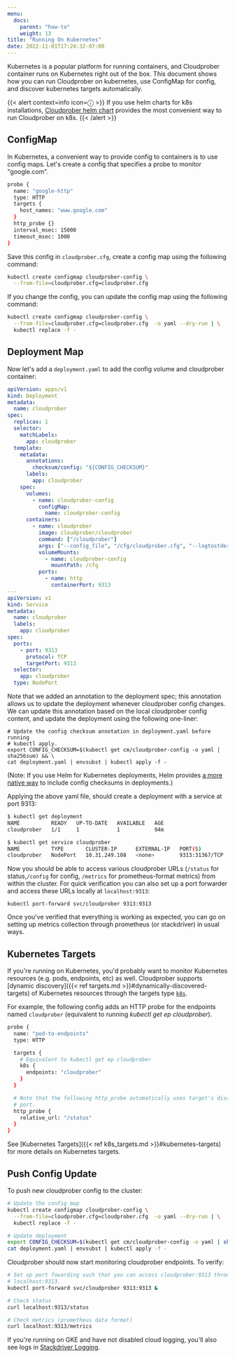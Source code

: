 ```yaml
---
menu:
  docs:
    parent: "how-to"
    weight: 13
title: "Running On Kubernetes"
date: 2022-11-01T17:24:32-07:00
---
```


Kubernetes is a popular platform for running containers, and Cloudprober
container runs on Kubernetes right out of the box. This document shows how you
can run Cloudprober on kubernetes, use ConfigMap for config, and discover
kubernetes targets automatically.

{{< alert context=info icon=ⓘ >}} If you use helm charts for k8s installations,
[Cloudprober helm chart](https://github.com/cloudprober/helm-charts) provides
the most convenient way to run Cloudprober on k8s. {{< /alert >}}

## ConfigMap

In Kubernetes, a convenient way to provide config to containers is to use config
maps. Let's create a config that specifies a probe to monitor "google.com".

```bash
probe {
  name: "google-http"
  type: HTTP
  targets {
    host_names: "www.google.com"
  }
  http_probe {}
  interval_msec: 15000
  timeout_msec: 1000
}
```

Save this config in `cloudprober.cfg`, create a config map using the following
command:

```bash
kubectl create configmap cloudprober-config \
  --from-file=cloudprober.cfg=cloudprober.cfg
```

If you change the config, you can update the config map using the following
command:

```bash
kubectl create configmap cloudprober-config \
  --from-file=cloudprober.cfg=cloudprober.cfg  -o yaml --dry-run | \
  kubectl replace -f -
```

## Deployment Map

Now let's add a `deployment.yaml` to add the config volume and cloudprober
container:

```yaml
apiVersion: apps/v1
kind: Deployment
metadata:
  name: cloudprober
spec:
  replicas: 1
  selector:
    matchLabels:
      app: cloudprober
  template:
    metadata:
      annotations:
        checksum/config: "${CONFIG_CHECKSUM}"
      labels:
        app: cloudprober
    spec:
      volumes:
        - name: cloudprober-config
          configMap:
            name: cloudprober-config
      containers:
        - name: cloudprober
          image: cloudprober/cloudprober
          command: ["/cloudprober"]
          args: ["--config_file", "/cfg/cloudprober.cfg", "--logtostderr"]
          volumeMounts:
            - name: cloudprober-config
              mountPath: /cfg
          ports:
            - name: http
              containerPort: 9313
---
apiVersion: v1
kind: Service
metadata:
  name: cloudprober
  labels:
    app: cloudprober
spec:
  ports:
    - port: 9313
      protocol: TCP
      targetPort: 9313
  selector:
    app: cloudprober
  type: NodePort
```

Note that we added an annotation to the deployment spec; this annotation allows
us to update the deployment whenever cloudprober config changes. We can update
this annotation based on the local cloudprober config content, and update the
deployment using the following one-liner:

```shell
# Update the config checksum annotation in deployment.yaml before running
# kubectl apply.
export CONFIG_CHECKSUM=$(kubectl get cm/cloudprober-config -o yaml | sha256sum) && \
cat deployment.yaml | envsubst | kubectl apply -f -
```

(Note: If you use Helm for Kubernetes deployments, Helm provides
[a more native way](https://helm.sh/docs/howto/charts_tips_and_tricks/#automatically-roll-deployments)
to include config checksums in deployments.)

Applying the above yaml file, should create a deployment with a service at port
9313:

```bash
$ kubectl get deployment
NAME          READY   UP-TO-DATE   AVAILABLE   AGE
cloudprober   1/1     1            1           94m

$ kubectl get service cloudprober
NAME          TYPE       CLUSTER-IP      EXTERNAL-IP   PORT(S)          AGE
cloudprober   NodePort   10.31.249.108   <none>        9313:31367/TCP   94m
```

Now you should be able to access various cloudprober URLs (`/status` for
status,`/config` for config, `/metrics` for prometheus-format metrics) from
within the cluster. For quick verification you can also set up a port forwarder
and access these URLs locally at `localhost:9313`:

```shell
kubectl port-forward svc/cloudprober 9313:9313
```

Once you've verified that everything is working as expected, you can go on
setting up metrics collection through prometheus (or stackdriver) in usual ways.

## Kubernetes Targets

If you're running on Kubernetes, you'd probably want to monitor Kubernetes
resources (e.g. pods, endpoints, etc) as well. Cloudprober supports [dynamic
discovery]({{< ref targets.md >}}#dynamically-discovered-targets) of Kubernetes
resources through the targets type
[`k8s`](https://github.com/cloudprober/cloudprober/blob/ad73fe489ea3ac69e7b0f81a465671df9adc8321/targets/proto/targets.proto#L40).

For example, the following config adds an HTTP probe for the endpoints named
`cloudprober` (equivalent to running _kubectl get ep cloudprober_).

```bash
probe {
  name: "pod-to-endpoints"
  type: HTTP

  targets {
    # Equivalent to kubectl get ep cloudprober
    k8s {
      endpoints: "cloudprober"
    }
  }

  # Note that the following http_probe automatically uses target's discovered
  # port.
  http_probe {
    relative_url: "/status"
  }
}
```

See [Kubernetes Targets]({{< ref k8s_targets.md >}}#kubernetes-targets) for more
details on Kubernetes targets.

## Push Config Update

To push new cloudprober config to the cluster:

```bash
# Update the config map
kubectl create configmap cloudprober-config \
  --from-file=cloudprober.cfg=cloudprober.cfg  -o yaml --dry-run | \
  kubectl replace -f -

# Update deployment
export CONFIG_CHECKSUM=$(kubectl get cm/cloudprober-config -o yaml | sha256sum) && \
cat deployment.yaml | envsubst | kubectl apply -f -
```

Cloudprober should now start monitoring cloudprober endpoints. To verify:

```bash
# Set up port fowarding such that you can access cloudprober:9313 through
# localhost:9313.
kubectl port-forward svc/cloudprober 9313:9313 &

# Check status
curl localhost:9313/status

# Check metrics (prometheus data format)
curl localhost:9313/metrics
```

If you're running on GKE and have not disabled cloud logging, you'll also see
logs in
[Stackdriver Logging](https://pantheon.corp.google.com/logs/viewer?resource=gce_instance).
